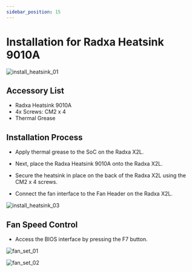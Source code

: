 ```yaml
---
sidebar_position: 15
---
```


# Installation for Radxa Heatsink 9010A

![install_heatsink_01](/img/x/x2l/heatsink_9010a_01.webp)

## Accessory List

- Radxa Heatsink 9010A
- 4x Screws: CM2 x 4
- Thermal Grease

## Installation Process

- Apply thermal grease to the SoC on the Radxa X2L.

- Next, place the Radxa Heatsink 9010A onto the Radxa X2L.

- Secure the heatsink in place on the back of the Radxa X2L using the CM2 x 4 screws.

- Connect the fan interface to the Fan Header on the Radxa X2L.

![install_heatsink_03](/img/x/x2l/heatsink_9010a_02.webp)

## Fan Speed Control

- Access the BIOS interface by pressing the F7 button.

![fan_set_01](/img/x/x2l/fan_set_01.webp)

![fan_set_02](/img/x/x2l/fan_set_02.webp)
